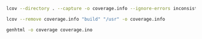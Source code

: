 ```bash
lcov --directory . --capture -o coverage.info --ignore-errors inconsistent
```

```bash
lcov --remove coverage.info "build" "/usr" -o coverage.info
```

```bash
genhtml -o coverage coverage.ino
```

